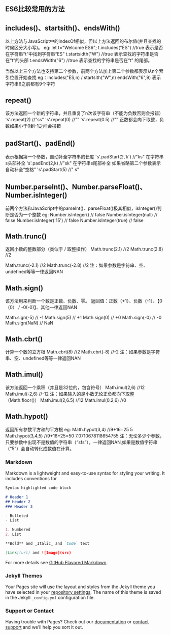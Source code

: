## ES6比较常用的方法
  ## includes()、startsith()、endsWith()
以上方法与JavaScript中的indexOf相似，但以上方法返回的布尔值(并且查找的时候区分大小写)。
  eg:
    let t="Welcome ES6";
    t.includes("ES") //true 表示是否在字符串“t”中找到字符串“ES”
    t.startsidth("W") //true 表示查找的字符串是否在“t”的头部
    t.endsWidth("6")  //true 表示查找的字符串是否在“t” 的尾部。
 
  当然以上三个方法也支持第二个参数，前两个方法加上第二个参数都表示从n个索引位置开始查找
      eg：includes("ES,n) / startsith("W",n)
          endsWith("6",9) 表示字符串6之前都有9个字符

## repeat()
  该方法返回一个新的字符串，并且重复了n次该字符串（不能为负数否则会报错）
  's'.repeat(2) //"ss"
  's'.repeat(0) //""
  's'.repeat(0.5) //"" 正数都会向下取整，负数如果小于0到-1之间会报错

## padStart()、padEnd()
  表示根据第一个参数，自动补全字符串的长度
    's'.padStart(2,'k') //"ks" 在字符串s头部补全
    's'.padEnd(2,k) //"sk"  在字符串s尾部补全
  如果省略第二个参数表示自动补全“空格”
     's'.padStart(5) //"    s"

## Number.parseInt()、Number.parseFloat()、Number.isInteger()
  前两个方法和JavaScript中的parseInt()、parseFloat()极其相似，isInteger()判断是否为一个整数
  eg:
  Number.isInteger() // false
  Number.isInteger(null) // false
  Number.isInteger('15') // false
  Number.isInteger(true) // false
  
## Math.trunc()
  返回小数的整数部分（类似于 / 取整操作）
  Math.trunc(2.1) //2
  Math.trunc(2.8) //2
  
  Math.trunc(-2.1) //2
  Math.trunc(-2.8) //2
  注：如果参数是字符串、空、undefined等等一律返回NAN

## Math.sign()
  该方法用来判断一个数是正数、负数、零。
  返回值：正数（+1）、负数（-1）、【0（0） / -0(-0)】、其他一律返回NAN
  
  Math.sign(-5) // -1
  Math.sign(5) // +1
  Math.sign(0) // +0
  Math.sign(-0) // -0
  Math.sign(NaN) // NaN
  
## Math.cbrt()
  计算一个数的立方根
  Math.cbrt(8) //2
  Math.cbrt(-8) //-2
  注：如果参数是字符串、空、undefined等等一律返回NAN
  
## Math.imul()
  该方法返回一个乘积（并且是32位的，包含符号）
  Math.imul(2,6) //12
  Math.imul(-2,6) //-12
  注：如果输入的是小数无论正负都向下取整（Math.floor()）
  Math.imul(2,6.5) //12
  Math.imul(0.2,6)  //0

## Math.hypot()
  返回所有参数平方和的平方根
  eg:
    Math.hypot(3,4) //9+16=25  5
    Math.hypot(3,4,5) //9+16+25=50  7.0710678118654755
  注：无论多少个参数，只要参数中出现不是数值的字符串（“sfs”），一律返回NAN,如果是数值字符串（“5”）会自动转化成数值在计算。

### Markdown

Markdown is a lightweight and easy-to-use syntax for styling your writing. It includes conventions for

```markdown
Syntax highlighted code block

# Header 1
## Header 2
### Header 3

- Bulleted
- List

1. Numbered
2. List

**Bold** and _Italic_ and `Code` text

[Link](url) and ![Image](src)
```

For more details see [GitHub Flavored Markdown](https://guides.github.com/features/mastering-markdown/).

### Jekyll Themes

Your Pages site will use the layout and styles from the Jekyll theme you have selected in your [repository settings](https://github.com/LonelyAngul/-/settings). The name of this theme is saved in the Jekyll `_config.yml` configuration file.

### Support or Contact

Having trouble with Pages? Check out our [documentation](https://help.github.com/categories/github-pages-basics/) or [contact support](https://github.com/contact) and we’ll help you sort it out.


